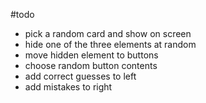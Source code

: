#todo

- pick a random card and show on screen
- hide one of the three elements at random
- move hidden element to buttons
- choose random button contents
- add correct guesses to left
- add mistakes to right
